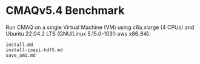 # CMAQv5.4 Benchmark

Run CMAQ on a single Virtual Machine (VM) using c6a.xlarge (4 CPUs) and Ubuntu 22.04.2 LTS (GNU/Linux 5.15.0-1031-aws x86_64).

```{toctree}
install.md
install-ioapi-hdf5.md
save_ami.md
```

